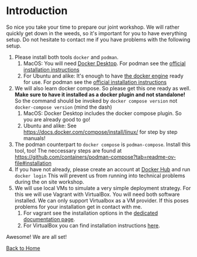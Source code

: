 # Introduction

So nice you take your time to prepare our joint workshop. We will rather
quickly get down in the weeds, so it's important for you to have everything
setup. Do not hesitate to contact me if you have problems with the following
setup.

1. Please install both tools `docker` and `podman`.
   1. MacOS: You will need [Docker
      Desktop](https://docs.docker.com/desktop/install/mac-install/). For
      podman see the [official installation
      instructions](https://podman.io/docs/installation#macos)
   1. For Ubuntu and alike: It's enough to have [the docker
      engine](https://docs.docker.com/engine/install/) ready for use. For
      podman see the [official installation
      instructions](https://podman.io/docs/installation#macos)
1. We will also learn docker compose. So please get this one ready as well.
   **Make sure to have it installed as a docker plugin and not standalone!** So
   the command should be invoked by `docker compose version` not
   `docker-compose version` (mind the dash)
    1. MacOS: Docker Desktop includes the docker compose plugin. So you are
       already good to go!
    1. Ubuntu and alike: See https://docs.docker.com/compose/install/linux/ for
       step by step manuals!
1. The podman counterpart to `docker compose` is `podman-compose`. Install this
   tool, too! The neccessary steps are found at
   https://github.com/containers/podman-compose?tab=readme-ov-file#installation
1. If you have not already, please create an account at
   [Docker Hub](https://hub.docker.com/signup) and run `docker login` This will
   prevent us from running into technical problems during the on site workshop.
1. We will use local VMs to simulate a very simple deployment strategy. For
   this we will use Vagrant with VirtualBox. You will need both software
   installed. We can only support Virtualbox as a VM provider. If this poses
   problems for your installation get in contact with me.
   1. For vagrant see the installation options in the [dedicated documentation
      page](https://developer.hashicorp.com/vagrant/downloads).
   1. For VirtualBox you can find installation instructions
      [here](https://www.virtualbox.org/wiki/Downloads).

Awesome! We are all set!

[Back to Home](../README.md)
